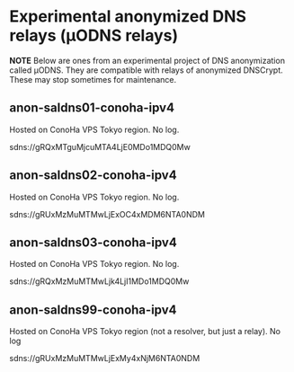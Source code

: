 # Experimental anonymized DNS relays (&mu;ODNS relays)

**NOTE** Below are ones from an experimental project of DNS anonymization called &mu;ODNS. They are compatible with relays of anonymized DNSCrypt. These may stop sometimes for maintenance.

## anon-saldns01-conoha-ipv4

Hosted on ConoHa VPS Tokyo region. No log.

sdns://gRQxMTguMjcuMTA4LjE0MDo1MDQ0Mw

## anon-saldns02-conoha-ipv4

Hosted on ConoHa VPS Tokyo region. No log.

sdns://gRUxMzMuMTMwLjExOC4xMDM6NTA0NDM

## anon-saldns03-conoha-ipv4

Hosted on ConoHa VPS Tokyo region. No log.

sdns://gRQxMzMuMTMwLjk4LjI1MDo1MDQ0Mw

## anon-saldns99-conoha-ipv4

Hosted on ConoHa VPS Tokyo region (not a resolver, but just a relay). No log

sdns://gRUxMzMuMTMwLjExMy4xNjM6NTA0NDM


